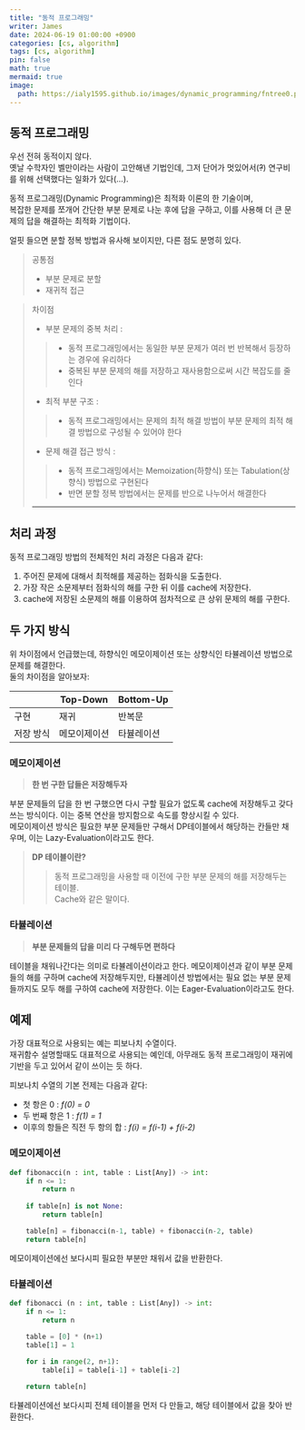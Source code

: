 ```yaml
---
title: "동적 프로그래밍"
writer: James
date: 2024-06-19 01:00:00 +0900
categories: [cs, algorithm]
tags: [cs, algorithm]
pin: false
math: true
mermaid: true
image:
  path: https://ialy1595.github.io/images/dynamic_programming/fntree0.png#center75
---
```


## 동적 프로그래밍

우선 전혀 동적이지 않다.  
옛날 수학자인 벨만이라는 사람이 고안해낸 기법인데, 그저 단어가 멋있어서(~~?~~) 연구비를 위해 선택했다는 일화가 있다(...).

동적 프로그래밍(Dynamic Programming)은 최적화 이론의 한 기술이며,  
복잡한 문제를 쪼개어 간단한 부분 문제로 나눈 후에 답을 구하고, 이를 사용해 더 큰 문제의 답을 해결하는 최적화 기법이다.  

얼핏 들으면 분할 정복 방법과 유사해 보이지만, 다른 점도 분명히 있다.  

> 공통점
> - 부분 문제로 분할 
> - 재귀적 접근

> 차이점
> - 부분 문제의 중복 처리 :
>> - 동적 프로그래밍에서는 동일한 부분 문제가 여러 번 반복해서 등장하는 경우에 유리하다
>> - 중복된 부분 문제의 해를 저장하고 재사용함으로써 시간 복잡도를 줄인다
> - 최적 부분 구조 : 
>> - 동적 프로그래밍에서는 문제의 최적 해결 방법이 부분 문제의 최적 해결 방법으로 구성될 수 있어야 한다
> - 문제 해결 접근 방식 :
>> - 동적 프로그래밍에서는 Memoization(하향식) 또는 Tabulation(상향식) 방법으로 구현된다
>> - 반면 분할 정복 방법에서는 문제를 반으로 나누어서 해결한다
> ---

## 처리 과정  

동적 프로그래밍 방법의 전체적인 처리 과정은 다음과 같다:  

1. 주어진 문제에 대해서 최적해를 제공하는 점화식을 도출한다.  
2. 가장 작은 소문제부터 점화식의 해를 구한 뒤 이를 cache에 저장한다.  
3. cache에 저장된 소문제의 해를 이용하여 점차적으로 큰 상위 문제의 해를 구한다.  

## 두 가지 방식

위 차이점에서 언급했는데, 하향식인 메모이제이션 또는 상향식인 타뷸레이션 방법으로 문제를 해결한다.  
둘의 차이점을 알아보자:  

| | Top-Down | Bottom-Up |
|---|---|---|
|구현 |재귀|반복문|
| 저장 방식 | 메모이제이션 | 타뷸레이션 |

### 메모이제이션 

> **한 번 구한 답들은 저장해두자**

부분 문제들의 답을 한 번 구했으면 다시 구할 필요가 없도록 cache에 저장해두고 갖다 쓰는 방식이다. 이는 중복 연산을 방지함으로 속도를 향상시킬 수 있다.  
메모이제이션 방식은 필요한 부분 문제들만 구해서 DP테이블에서 해당하는 칸들만 채우며, 이는 Lazy-Evaluation이라고도 한다.  

> **DP 테이블이란?**
>> 동적 프로그래밍을 사용할 때 이전에 구한 부분 문제의 해를 저장해두는 테이블.   
>> Cache와 같은 말이다.  

### 타뷸레이션

> **부분 문제들의 답을 미리 다 구해두면 편하다**

테이블을 채워나간다는 의미로 타뷸레이션이라고 한다. 메모이제이션과 같이 부분 문제들의 해를 구하며 cache에 저장해두지만, 타뷸레이션 방법에서는 필요 없는 부분 문제들까지도 모두 해를 구하여 cache에 저장한다. 이는 Eager-Evaluation이라고도 한다.  

## 예제 

가장 대표적으로 사용되는 예는 피보나치 수열이다.  
재귀함수 설명할때도 대표적으로 사용되는 예인데, 아무래도 동적 프로그래밍이 재귀에 기반을 두고 있어서 같이 쓰이는 듯 하다.  

피보나치 수열의 기본 전제는 다음과 같다: 

- 첫 항은 0 : *f(0) = 0*
- 두 번째 항은 1 : *f(1) = 1*
- 이후의 항들은 직전 두 항의 합 : *f(i) = f(i-1) + f(i-2)*

### 메모이제이션

```python
def fibonacci(n : int, table : List[Any]) -> int:
    if n <= 1:
        return n
    
    if table[n] is not None:
        return table[n]

    table[n] = fibonacci(n-1, table) + fibonacci(n-2, table)
    return table[n]
```

메모이제이션에선 보다시피 필요한 부분만 채워서 값을 반환한다.  

### 타뷸레이션

```python
def fibonacci (n : int, table : List[Any]) -> int:
    if n <= 1:
        return n
    
    table = [0] * (n+1)
    table[1] = 1 

    for i in range(2, n+1):
        table[i] = table[i-1] + table[i-2]

    return table[n]
```

타뷸레이션에선 보다시피 전체 테이블을 먼저 다 만들고, 해당 테이블에서 값을 찾아 반환한다.  

